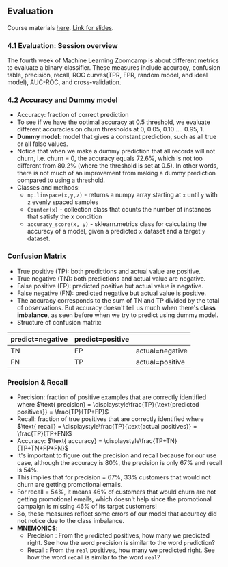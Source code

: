 ## Evaluation
Course materials [here](https://github.com/DataTalksClub/machine-learning-zoomcamp/tree/master/04-evaluation). [Link for slides](https://www.slideshare.net/slideshow/ml-zoomcamp-4-evaluation-metrics-for-classification/250301340).

### 4.1 Evaluation: Session overview
The fourth week of Machine Learning Zoomcamp is about different metrics to evaluate a binary classifier. These measures include accuracy, confusion table, precision, recall, ROC curves(TPR, FPR, random model, and ideal model), AUC-ROC, and cross-validation.

### 4.2 Accuracy and Dummy model
* Accuracy: fraction of correct prediction
* To see if we have the optimal accuracy at 0.5 threshold, we evaluate different accuracies on churn thresholds at 0, 0.05, 0.10 .... 0.95, 1. 
* **Dummy model**: model that gives a constant prediction, such as all true or all false values.
* Notice that when we make a dummy prediction that all records will not churn, i.e. churn = 0, the accuracy equals 72.6%, which is not too different from 80.2% (where the threshold is set at 0.5). In other words, there is not much of an improvement from making a dummy prediction compared to using a threshold.
* Classes and methods:
    * `np.linspace(x,y,z)` - returns a numpy array starting at `x` until `y` with `z` evenly spaced samples
    * `Counter(x)` - collection class that counts the number of instances that satisfy the x condition
    * `accuracy_score(x, y)` - sklearn.metrics class for calculating the accuracy of a model, given a predicted `x` dataset and a target `y` dataset.

### Confusion Matrix
* True positive (TP): both predictions and actual value are positive.
* True negative (TN): both predictions and actual value are negative.
* False positive (FP): predicted positive but actual value is negative.
* False negative (FN): predicted negative but actual value is positive.
* The accuracy corresponds to the sum of TN and TP divided by the total of observations. But accuracy doesn't tell us much when there's **class imbalance**, as seen before when we try to predict using dummy model.
* Structure of confusion matrix:

|  predict=negative | predict=positive | |
|----------|----------|-|
| TN | FP | actual=negative |
| FN | TP | actual=positive |

### Precision & Recall
* Precision: fraction of positive examples that are correctly identified where $\text{ precision} = \displaystyle\frac{TP}{\text{predicted positives}} = \frac{TP}{TP+FP}$
* Recall: fraction of true positives that are correctly identified where $\text{ recall} = \displaystyle\frac{TP}{\text{actual positives}} = \frac{TP}{TP+FN}$
* Accuracy: $\text{ accuracy} = \displaystyle\frac{TP+TN}{TP+TN+FP+FN}$
* It's important to figure out the precision and recall because for our use case, although the accuracy is 80%, the precision is only 67% and recall is 54%.
* This implies that for precision = 67%, 33% customers that would not churn are getting promotional emails.
* For recall = 54%, it means 46% of customers that would churn are not getting promotional emails, which doesn't help since the promotional campaign is missing 46% of its target customers! 
* So, these measures reflect some errors of our model that accuracy did not notice due to the class imbalance. 
* **MNEMONICS**:
    * Precision : From the `pre`dicted positives, how many we predicted right. See how the word `pre`cision is similar to the word `pre`diction?
    * Recall : From the `real` positives, how many we predicted right. See how the word `re`call is similar to the word `real`?

